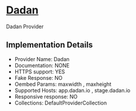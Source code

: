 # [Dadan](https://app.dadan.io)

Dadan Provider

## Implementation Details

- Provider
Name: Dadan
- Documentation: NONE
- HTTPS support: YES
- Fake Response: NO
- Oembed Params: maxwidth , maxheight
- Supported Hosts: app.dadan.io , stage.dadan.io
- Responsive response: NO
- Collections: DefaultProviderCollection


